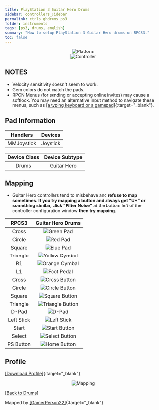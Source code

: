 ```yaml
---
title: PlayStation 3 Guitar Hero Drums
sidebar: controllers_sidebar
permalink: ctrls_ghdrums_ps3
folder: instruments
tags: [ps3, drums, english]
summary: "How to setup PlayStation 3 Guitar Hero drums on RPCS3."
toc: false
---
```



<div align="center"> <img src="https://rb3pc.milohax.org/images/instruments/plat/ps3.png" alt="Platform" title="Platform"></div>

<div align="center"> <img src="https://rb3pc.milohax.org/images/instruments/cont/ghdrmscontroller.png" alt="Controller" title="Controller"></div>

## NOTES

* Velocity sensitivity doesn't seem to work.
* Gem colors do not match the pads.
* RPCN Menus (for sending or accepting online invites) may cause a softlock. You may need an alternative input method to navigate these menus, such as [[a typing keyboard or a gamepad]](https://rb3pc.milohax.org/ctrls_pads){:target="_blank"}.

## Pad Information

| Handlers | Devices |
|:------------------:|:---------------------:|
| MMJoystick | Joystick |

| Device Class | Device Subtype |
|:------------------:|:---------------------:|
| Drums | Guitar Hero |

## Mapping

* Guitar Hero controllers tend to misbehave and **refuse to map sometimes. If you try mapping a button and always get "U+" or something similar, click "Filter Noise"** at the bottom left of the controller configuration window **then try mapping**.

| **RPCS3** | **Guitar Hero Drums** |
|:--------:|:-----------------:|
| Cross | ![Green Pad](https://rb3pc.milohax.org/images/btns/drms/gh/gp.png "Green Pad") |
| Circle | ![Red Pad](https://rb3pc.milohax.org/images/btns/drms/gh/rp.png "Red Pad") |
| Square | ![Blue Pad](https://rb3pc.milohax.org/images/btns/drms/gh/bp.png "Blue Pad") |
| Triangle | ![Yellow Cymbal](https://rb3pc.milohax.org/images/btns/drms/gh/yc.png "Yellow Cymbal") |
| R1 | ![Orange Cymbal](https://rb3pc.milohax.org/images/btns/drms/gh/oc.png "Orange Cymbal") |
| L1 | ![Foot Pedal](https://rb3pc.milohax.org/images/btns/drms/gh/kp.png "Foot Pedal") |
| Cross | ![Cross Button](https://rb3pc.milohax.org/images/btns/ctrls/ps3/x.png "Cross Button") |
| Circle | ![Circle Button](https://rb3pc.milohax.org/images/btns/ctrls/ps3/o.png "Circle Button") |
| Square | ![Square Button](https://rb3pc.milohax.org/images/btns/ctrls/ps3/s.png "Square Button") |
| Triangle | ![Triangle Button](https://rb3pc.milohax.org/images/btns/ctrls/ps3/t.png "Triangle Button") |
| D-Pad | ![D-Pad](https://rb3pc.milohax.org/images/btns/ctrls/ps3/dp.png "D-Pad") |
| Left Stick | ![Left Stick](https://rb3pc.milohax.org/images/btns/ctrls/ps3/ls.png "Left Stick") |
| Start | ![Start Button](https://rb3pc.milohax.org/images/btns/ctrls/ps3/sta.png "Start Button") |
| Select | ![Select Button](https://rb3pc.milohax.org/images/btns/ctrls/ps3/sel.png "Select Button") |
| PS Button | ![Home Button](https://rb3pc.milohax.org/images/btns/ctrls/ps3/home.png "Home Button") |

## Profile

[[Download Profile]](https://github.com/hmxmilohax/rb3-pc/raw/refs/heads/main/downloads/instrument-repo/PS3%20Guitar%20Hero%20Drums.7z){:target="_blank"}

<div align="center"> <img src="https://rb3pc.milohax.org/images/instruments/maps/drmsps3ghmapping.png" alt="Mapping" title="Mapping"></div>

[[Back to Drums]](https://rb3pc.milohax.org/ctrls_drums)

Mapped by [[GamerPerson22]](https://www.youtube.com/channel/UCC5SlXPlnlGwBG7w6mvfx8g){:target="_blank"}